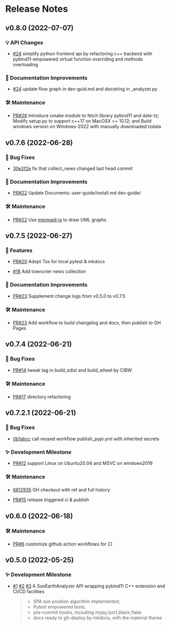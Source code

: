 # Release Notes

<!-- towncrier release notes start -->

## **v0.8.0** (2022-07-07)

### :bulb: API Changes

- [#24](https://github.com/mikesongming/SE-Geometry/issues/24) simplify python
  frontend api by refactoring c++ backend with pybind11-empowered virtual
  function overriding and methods overloading


### :memo: Documentation Improvements

- [#24](https://github.com/mikesongming/SE-Geometry/issues/24) update flow
  graph in dev-guid.md and docstring in _analyzer.py


### :hammer_and_wrench: Maintenance

- [PR\#26](https://github.com/mikesongming/SE-Geometry/pull/26) Introduce cmake
  module to fetch library pybind11 and date-tz; Modify setup.py to support
  c++17 on MacOSX >= 10.12;
  and Build windows version on Windows-2022 with manually downloaded tzdata


## **v0.7.6** (2022-06-28)

### :bug: Bug Fixes

- [30e2f2e](https://github.com/mikesongming/SE-Geometry/commit/30e2f2e) fix
  that collect_news changed last head commit


### :memo: Documentation Improvements

- [PR\#22](https://github.com/mikesongming/SE-Geometry/pull/22) Update
  Documents: user-guide/install.md dev-guide/


### :hammer_and_wrench: Maintenance

- [PR\#22](https://github.com/mikesongming/SE-Geometry/pull/22) Use
  [mermaid-js](https://mermaid-js.github.io/mermaid/) to draw UML graphs


## **v0.7.5** (2022-06-27)

### :rocket: Features

- [PR\#20](https://github.com/mikesongming/SE-Geometry/pull/20) Adopt Tox for
  local pytest & mkdocs

- [#18](https://github.com/mikesongming/SE-Geometry/issues/18) Add towncrier
  news collection


### :memo: Documentation Improvements

- [PR\#23](https://github.com/mikesongming/SE-Geometry/pull/23) Supplement
  change logs from v0.5.0 to v0.7.5


### :hammer_and_wrench: Maintenance

- [PR\#23](https://github.com/mikesongming/SE-Geometry/pull/23) Add workflow to
  build changelog and docs, then publish to GH Pages


## **v0.7.4** (2022-06-21)

### :bug: Bug Fixes

- [PR\#14](https://github.com/mikesongming/SE-Geometry/pull/14) tweak tag in
  build_sdist and build_wheel by CIBW


### :hammer_and_wrench: Maintenance

- [PR\#17](https://github.com/mikesongming/SE-Geometry/pull/17) directory
  refactoring


## **v0.7.2.1** (2022-06-21)

### :bug: Bug Fixes

-
  [0b1abcc](https://github.com/mikesongming/SE-Geometry/commit/0b1abccd7def53471d8ffd5fad8adaeeaf450e6f)
  call reused workflow publish_pypi.yml with inherited secrets


### :sparkles: Development Milestone

- [PR\#12](https://github.com/mikesongming/SE-Geometry/pull/12) support Linux
  on Ubuntu20.04 and MSVC on windows2019


### :hammer_and_wrench: Maintenance

-
  [6812935](https://github.com/mikesongming/SE-Geometry/commit/68129351c1860ae908acf86ccddbd4c4cd374016)
  GH checkout with ref and full history

- [PR\#15](https://github.com/mikesongming/SE-Geometry/pull/15) release
  triggered ci & publish


## **v0.6.0** (2022-06-18)

### :hammer_and_wrench: Maintenance

- [PR\#6](https://github.com/mikesongming/SE-Geometry/pull/6) customize github
  action workflows for CI


## **v0.5.0** (2022-05-25)

### :sparkles: Development Milestone

- [#1](https://github.com/mikesongming/SE-Geometry/issues/1)
[#2](https://github.com/mikesongming/SE-Geometry/issues/2)
[#3](https://github.com/mikesongming/SE-Geometry/issues/3)
A SunEarthAnalyzer API wrapping pybind11 C++ extension and CI/CD facilities
  > - SPA sun position algorithm implemented;
  > - Pytest empowered tests;
  > - pre-commit hooks, including mypy,isort,black,flake
  > - docs ready to gh-deploy by mkdocs, with the material theme
